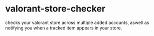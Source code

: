# valorant-store-checker
checks your valorant store across multiple added accounts, aswell as notifying you when a tracked item appears in your store.
